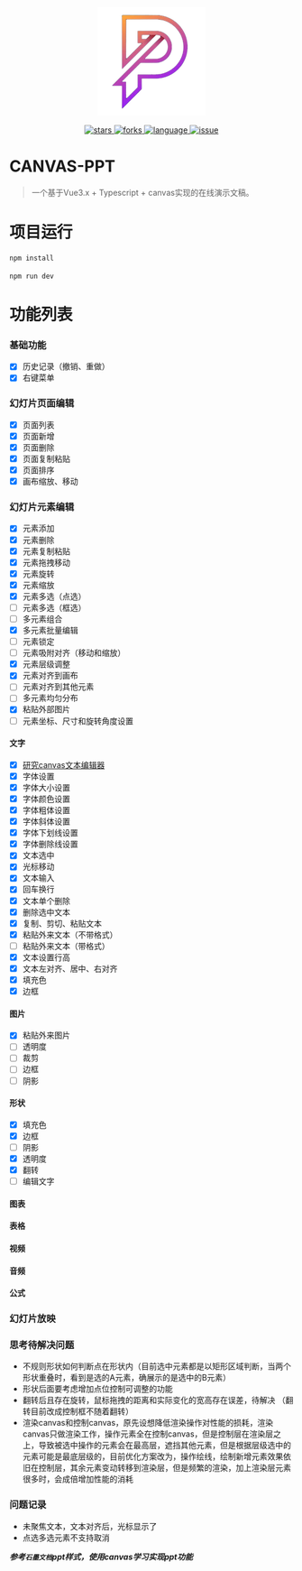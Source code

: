 <p align="center">
    <img src="/public/favicon-192x192.png" />
</p>

<p align="center">
    <a href="https://github.com/moneyinto/canvas-ppt/stargazers" target="_black">
        <img src="https://img.shields.io/github/stars/moneyinto/canvas-ppt?logo=github" alt="stars" />
    </a>
    <a href="https://www.github.com/moneyinto/canvas-ppt/network/members" target="_black">
        <img src="https://img.shields.io/github/forks/moneyinto/canvas-ppt?logo=github" alt="forks" />
    </a>
    <a href="https://www.typescriptlang.org" target="_black">
        <img src="https://img.shields.io/badge/language-TypeScript-blue.svg" alt="language">
    </a>
    <a href="https://github.com/moneyinto/canvas-ppt/issues" target="_black">
        <img src="https://img.shields.io/github/issues-closed/moneyinto/canvas-ppt.svg" alt="issue">
    </a>
</p>

# CANVAS-PPT
> 一个基于Vue3.x + Typescript + canvas实现的在线演示文稿。

# 项目运行
```
npm install

npm run dev
```

# 功能列表
### 基础功能
- [x] 历史记录（撤销、重做）
- [x] 右键菜单

### 幻灯片页面编辑
- [x] 页面列表
- [x] 页面新增
- [x] 页面删除
- [x] 页面复制粘贴
- [x] 页面排序
- [x] 画布缩放、移动

### 幻灯片元素编辑
- [x] 元素添加
- [x] 元素删除
- [x] 元素复制粘贴
- [x] 元素拖拽移动
- [x] 元素旋转
- [x] 元素缩放
- [x] 元素多选（点选）
- [ ] 元素多选（框选）
- [ ] 多元素组合
- [x] 多元素批量编辑
- [ ] 元素锁定
- [ ] 元素吸附对齐（移动和缩放）
- [x] 元素层级调整
- [x] 元素对齐到画布
- [ ] 元素对齐到其他元素
- [ ] 多元素均匀分布
- [x] 粘贴外部图片
- [ ] 元素坐标、尺寸和旋转角度设置

#### 文字
- [x] [研究canvas文本编辑器](https://github.com/moneyinto/canvas-editor)
- [x] 字体设置
- [x] 字体大小设置
- [x] 字体颜色设置
- [x] 字体粗体设置
- [x] 字体斜体设置
- [x] 字体下划线设置
- [x] 字体删除线设置
- [x] 文本选中
- [x] 光标移动
- [x] 文本输入
- [x] 回车换行
- [x] 文本单个删除
- [x] 删除选中文本
- [x] 复制、剪切、粘贴文本
- [x] 粘贴外来文本（不带格式）
- [ ] 粘贴外来文本（带格式）
- [x] 文本设置行高
- [x] 文本左对齐、居中、右对齐
- [x] 填充色
- [x] 边框

#### 图片
- [x] 粘贴外来图片
- [ ] 透明度
- [ ] 裁剪
- [ ] 边框
- [ ] 阴影

#### 形状
- [x] 填充色
- [x] 边框
- [ ] 阴影
- [x] 透明度
- [x] 翻转
- [ ] 编辑文字

#### 图表

#### 表格

#### 视频

#### 音频

#### 公式

### 幻灯片放映

### 思考待解决问题
- 不规则形状如何判断点在形状内（目前选中元素都是以矩形区域判断，当两个形状重叠时，看到是选的A元素，确展示的是选中的B元素）
- 形状后面要考虑增加点位控制可调整的功能
- 翻转后且存在旋转，鼠标拖拽的距离和实际变化的宽高存在误差，待解决 （翻转目前改成控制框不随着翻转）
- 渲染canvas和控制canvas，原先设想降低渲染操作对性能的损耗，渲染canvas只做渲染工作，操作元素全在控制canvas，但是控制层在渲染层之上，导致被选中操作的元素会在最高层，遮挡其他元素，但是根据层级选中的元素可能是最底层级的，目前优化方案改为，操作绘线，绘制新增元素效果依旧在控制层，其余元素变动转移到渲染层，但是频繁的渲染，加上渲染层元素很多时，会成倍增加性能的消耗

### 问题记录
- 未聚焦文本，文本对齐后，光标显示了
- 点选多选元素不支持取消

***参考`石墨文档`ppt样式，使用canvas学习实现ppt功能***
